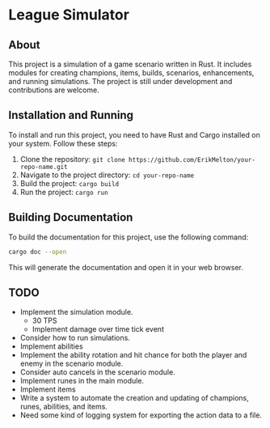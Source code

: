 # League Simulator

## About

This project is a simulation of a game scenario written in Rust. It includes modules for creating champions, items, 
builds, scenarios, enhancements, and running simulations. The project is still under development and contributions are
welcome.

## Installation and Running

To install and run this project, you need to have Rust and Cargo installed on your system. Follow these steps:

1. Clone the repository: `git clone https://github.com/ErikMelton/your-repo-name.git`
2. Navigate to the project directory: `cd your-repo-name`
3. Build the project: `cargo build`
4. Run the project: `cargo run`

## Building Documentation

To build the documentation for this project, use the following command:

```bash
cargo doc --open
```

This will generate the documentation and open it in your web browser.

## TODO
 
- Implement the simulation module.
  - 30 TPS
  - Implement damage over time tick event
- Consider how to run simulations.
- Implement abilities
- Implement the ability rotation and hit chance for both the player and enemy in the scenario module.
- Consider auto cancels in the scenario module.
- Implement runes in the main module.
- Implement items
- Write a system to automate the creation and updating of champions, runes, abilities, and items.
- Need some kind of logging system for exporting the action data to a file.